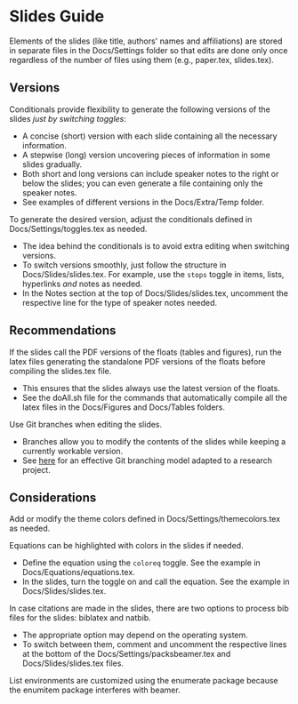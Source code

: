 # Slides Guide

Elements of the slides (like title, authors' names and affiliations) are stored in separate files in the Docs/Settings folder so that edits are done only once regardless of the number of files using them (e.g., paper.tex, slides.tex).

## Versions
Conditionals provide flexibility to generate the following versions of the slides *just by switching toggles*:
- A concise (short) version with each slide containing all the necessary information.
- A stepwise (long) version uncovering pieces of information in some slides gradually.
- Both short and long versions can include speaker notes to the right or below the slides; you can even generate a file containing only the speaker notes.
- See examples of different versions in the Docs/Extra/Temp folder.

To generate the desired version, adjust the conditionals defined in Docs/Settings/toggles.tex as needed.
- The idea behind the conditionals is to avoid extra editing when switching versions.
- To switch versions smoothly, just follow the structure in Docs/Slides/slides.tex. For example, use the `stops` toggle in items, lists, hyperlinks *and* notes as needed.
- In the Notes section at the top of Docs/Slides/slides.tex, uncomment the respective line for the type of speaker notes needed.


## Recommendations
If the slides call the PDF versions of the floats (tables and figures), run the latex files generating the standalone PDF versions of the floats before compiling the slides.tex file.
- This ensures that the slides always use the latest version of the floats.
- See the doAll.sh file for the commands that automatically compile all the latex files in the Docs/Figures and Docs/Tables folders.

Use Git branches when editing the slides.
- Branches allow you to modify the contents of the slides while keeping a currently workable version.
- See [here](https://github.com/pavelsolis/Git-GitHub-Primer#driessens-branching-model) for an effective Git branching model adapted to a research project.


## Considerations
Add or modify the theme colors defined in Docs/Settings/themecolors.tex as needed.

Equations can be highlighted with colors in the slides if needed.
- Define the equation using the `coloreq` toggle. See the example in Docs/Equations/equations.tex.
- In the slides, turn the toggle on and call the equation. See the example in Docs/Slides/slides.tex.

In case citations are made in the slides, there are two options to process bib files for the slides: biblatex and natbib.
- The appropriate option may depend on the operating system.
- To switch between them, comment and uncomment the respective lines at the bottom of the Docs/Settings/packsbeamer.tex and Docs/Slides/slides.tex files.

List environments are customized using the enumerate package because the enumitem package interferes with beamer.